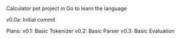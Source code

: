 Calculator pet project in Go to learn the language

v0.0a: Initial commit

Plans:
v0.1: Basic Tokenizer
v0.2: Basic Parser
v0.3: Basic Evaluation